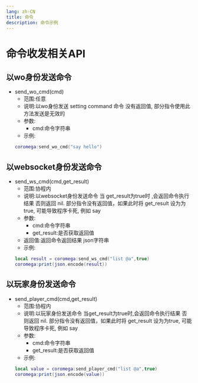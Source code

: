 ```yaml
---
lang: zh-CN
title: 命令
description: 命令示例
---
```


# 命令收发相关API

## 以wo身份发送命令
- send_wo_cmd(cmd)
    - 范围:任意
    - 说明:以wo身份发送 setting command 命令 没有返回值, 部分指令使用此方法发送是无效的
    - 参数:
        - cmd:命令字符串
    - 示例:
    ``` lua
    coromega:send_wo_cmd("say hello")
    ```
	
## 以websocket身份发送命令
- send_ws_cmd(cmd,get_result)
    - 范围:协程内
    - 说明:以websocket身份发送命令 当 get_result为true时 ,会返回命令执行结果 否则返回 nil. 部分指令没有返回值，如果此时将 get_result 设为为true, 可能导致程序卡死, 例如 say
    - 参数:
        - cmd:命令字符串
        - get_result:是否获取返回值
    - 返回值:返回命令返回结果 json字符串
    - 示例:
    ``` lua
    local result = coromega:send_ws_cmd("list @a",true)
    coromega:print(json.encode(result))
    ```

## 以玩家身份发送命令
- send_player_cmd(cmd,get_result)
    - 范围:协程内
    - 说明:以玩家身份发送命令 当get_result为true时,会返回命令执行结果 否则返回 nil. 部分指令没有返回值，如果此时将 get_result 设为为true, 可能导致程序卡死, 例如 say
    - 参数:
        - cmd:命令字符串
        - get_result:是否获取返回值
    - 示例:
    ``` lua
    local value = coromega:send_player_cmd("list @a",true)
    coromega:print(json.encode(value))
    ```
